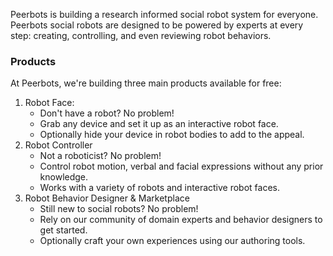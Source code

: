 Peerbots is building a research informed social robot system for everyone. 
Peerbots social robots are designed to be powered by experts at every step: creating, controlling, and even reviewing robot behaviors.

### Products

At Peerbots, we're building three main products available for free:
1. Robot Face: 
    - Don't have a robot? No problem!
    - Grab any device and set it up as an interactive robot face.
    - Optionally hide your device in robot bodies to add to the appeal.
2. Robot Controller
    - Not a roboticist? No problem!
    - Control robot motion, verbal and facial expressions without any prior knowledge.
    - Works with a variety of robots and interactive robot faces.
3. Robot Behavior Designer & Marketplace
    - Still new to social robots? No problem!
    - Rely on our community of domain experts and behavior designers to get started.
    - Optionally craft your own experiences using our authoring tools.
